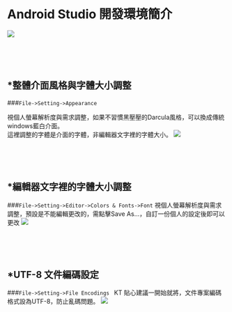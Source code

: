 Android Studio 開發環境簡介
=============
![](https://raw.githubusercontent.com/tw-hkt/AndroidTutorial/master/img/cover/Cover0003.png)

<br/>
<br/>
<br/>

## *整體介面風格與字體大小調整
###`File->Setting->Appearance `

視個人螢幕解析度與需求調整，如果不習慣黑壓壓的Darcula風格，可以換成傳統windows藍白介面。<br/>
這裡調整的字體是介面的字體，非編輯器文字裡的字體大小。
![](https://raw.githubusercontent.com/tw-hkt/AndroidTutorial/master/img/img0024.jpg)

<br/>
<br/>
<br/>

## *編輯器文字裡的字體大小調整
###`File->Setting->Editor->Colors & Fonts->Font`
視個人螢幕解析度與需求調整，預設是不能編輯更改的，需點擊Save As...，自訂一份個人的設定後即可以更改
![](https://raw.githubusercontent.com/tw-hkt/AndroidTutorial/master/img/img0026.jpg)

<br/>
<br/>
<br/>

## *UTF-8 文件編碼設定
###`File->Setting->File Encodings `
KT 貼心建議一開始就將，文件專案編碼格式設為UTF-8，防止亂碼問題。
![](https://raw.githubusercontent.com/tw-hkt/AndroidTutorial/master/img/img0025.jpg)